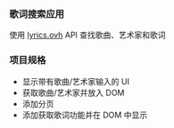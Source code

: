 ### 歌词搜索应用

使用 [lyrics.ovh](https://lyrics.ovh) API 查找歌曲、艺术家和歌词

### 项目规格

- 显示带有歌曲/艺术家输入的 UI
- 获取歌曲/艺术家并放入 DOM
- 添加分页
- 添加获取歌词功能并在 DOM 中显示
